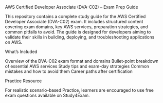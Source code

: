 AWS Certified Developer Associate (DVA-C02) – Exam Prep Guide

This repository contains a complete study guide for the AWS Certified Developer Associate (DVA-C02) exam. It includes structured content covering exam domains, key AWS services, preparation strategies, and common pitfalls to avoid. The guide is designed for developers aiming to validate their skills in building, deploying, and troubleshooting applications on AWS.

What’s Included

Overview of the DVA-C02 exam format and domains
Bullet-point breakdown of essential AWS services
Study tips and exam-day strategies
Common mistakes and how to avoid them
Career paths after certification

Practice Resource

For realistic scenario-based Practice, learners are encouraged to use free exam questions available on Study4Exam.
